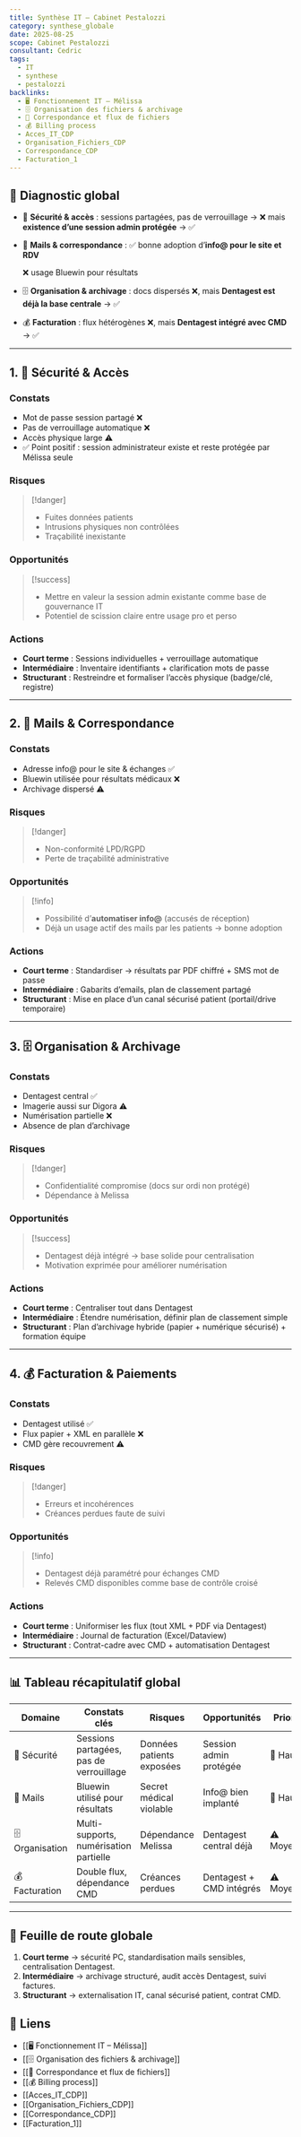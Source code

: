 ```yaml
---
title: Synthèse IT – Cabinet Pestalozzi
category: synthese_globale
date: 2025-08-25
scope: Cabinet Pestalozzi
consultant: Cedric
tags:
  - IT
  - synthese
  - pestalozzi
backlinks:
  - 🖥️ Fonctionnement IT – Mélissa
  - 🗄️ Organisation des fichiers & archivage
  - 📁 Correspondance et flux de fichiers
  - 💰 Billing process
  - Acces_IT_CDP
  - Organisation_Fichiers_CDP
  - Correspondance_CDP
  - Facturation_1
---
```

## 🔎 Diagnostic global
- 🔐 **Sécurité & accès** : sessions partagées, pas de verrouillage → ❌ mais **existence d’une session admin protégée** → ✅  
- 📧 **Mails & correspondance** : 
  ✅  bonne adoption d’**info@ pour le site et RDV**

  ❌ usage Bluewin pour résultats 
- 🗄️ **Organisation & archivage** : docs dispersés ❌, mais **Dentagest est déjà la base centrale** → ✅  
- 💰 **Facturation** : flux hétérogènes ❌, mais **Dentagest intégré avec CMD** → ✅  

---

## 1. 🔐 Sécurité & Accès
### Constats
- Mot de passe session partagé ❌  
- Pas de verrouillage automatique ❌  
- Accès physique large ⚠️  
- ✅ Point positif : session administrateur existe et reste protégée par Mélissa seule  

### Risques
> [!danger]  
> - Fuites données patients  
> - Intrusions physiques non contrôlées  
> - Traçabilité inexistante  

### Opportunités
> [!success]  
> - Mettre en valeur la session admin existante comme base de gouvernance IT  
> - Potentiel de scission claire entre usage pro et perso  

### Actions
- **Court terme** : Sessions individuelles + verrouillage automatique  
- **Intermédiaire** : Inventaire identifiants + clarification mots de passe  
- **Structurant** : Restreindre et formaliser l’accès physique (badge/clé, registre)  

---
## 2. 📧 Mails & Correspondance
### Constats
- Adresse info@ pour le site & échanges ✅  
- Bluewin utilisée pour résultats médicaux ❌  
- Archivage dispersé ⚠️  

### Risques
> [!danger]  
> - Non-conformité LPD/RGPD  
> - Perte de traçabilité administrative  

### Opportunités
> [!info]  
> - Possibilité d’**automatiser info@** (accusés de réception)  
> - Déjà un usage actif des mails par les patients → bonne adoption  

### Actions
- **Court terme** : Standardiser → résultats par PDF chiffré + SMS mot de passe  
- **Intermédiaire** : Gabarits d’emails, plan de classement partagé  
- **Structurant** : Mise en place d’un canal sécurisé patient (portail/drive temporaire)  

---

## 3. 🗄️ Organisation & Archivage
### Constats
- Dentagest central ✅  
- Imagerie aussi sur Digora ⚠️  
- Numérisation partielle ❌  
- Absence de plan d’archivage  

### Risques
> [!danger]  
> - Confidentialité compromise (docs sur ordi non protégé)  
> - Dépendance à Melissa  

### Opportunités
> [!success]  
> - Dentagest déjà intégré → base solide pour centralisation  
> - Motivation exprimée pour améliorer numérisation  

### Actions
- **Court terme** : Centraliser tout dans Dentagest  
- **Intermédiaire** : Étendre numérisation, définir plan de classement simple  
- **Structurant** : Plan d’archivage hybride (papier + numérique sécurisé) + formation équipe  

---

## 4. 💰 Facturation & Paiements
### Constats
- Dentagest utilisé ✅  
- Flux papier + XML en parallèle ❌  
- CMD gère recouvrement ⚠️  

### Risques
> [!danger]  
> - Erreurs et incohérences  
> - Créances perdues faute de suivi  

### Opportunités
> [!info]  
> - Dentagest déjà paramétré pour échanges CMD  
> - Relevés CMD disponibles comme base de contrôle croisé  

### Actions
- **Court terme** : Uniformiser les flux (tout XML + PDF via Dentagest)  
- **Intermédiaire** : Journal de facturation (Excel/Dataview)  
- **Structurant** : Contrat-cadre avec CMD + automatisation Dentagest  

---

## 📊 Tableau récapitulatif global

| Domaine | Constats clés | Risques | Opportunités | Priorité |
|---------|---------------|---------|--------------|----------|
| 🔐 Sécurité | Sessions partagées, pas de verrouillage | Données patients exposées | Session admin protégée | 🚨 Haute |
| 📧 Mails | Bluewin utilisé pour résultats | Secret médical violable | Info@ bien implanté | 🚨 Haute |
| 🗄️ Organisation | Multi-supports, numérisation partielle | Dépendance Melissa | Dentagest central déjà | ⚠️ Moyenne |
| 💰 Facturation | Double flux, dépendance CMD | Créances perdues | Dentagest + CMD intégrés | ⚠️ Moyenne |

---

## 🎯 Feuille de route globale
1. **Court terme** → sécurité PC, standardisation mails sensibles, centralisation Dentagest.  
2. **Intermédiaire** → archivage structuré, audit accès Dentagest, suivi factures.  
3. **Structurant** → externalisation IT, canal sécurisé patient, contrat CMD.

## 🔗 Liens
- [[🖥️ Fonctionnement IT – Mélissa]]
- [[🗄️ Organisation des fichiers & archivage]]
- [[📁 Correspondance et flux de fichiers]]
- [[💰 Billing process]]
- [[Acces_IT_CDP]]
- [[Organisation_Fichiers_CDP]]
- [[Correspondance_CDP]]
- [[Facturation_1]]
